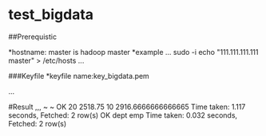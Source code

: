 # test_bigdata
##Prerequistic

*hostname: master is hadoop master
*example
...
sudo -i
echo "111.111.111.111 master" > /etc/hosts
...

###Keyfile
*keyfile name:key_bigdata.pem

...

#Result
,,,
~
~
OK
20	2518.75
10	2916.6666666666665
Time taken: 1.117 seconds, Fetched: 2 row(s)
OK
dept
emp
Time taken: 0.032 seconds, Fetched: 2 row(s)

